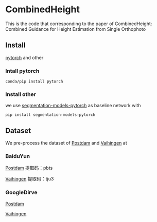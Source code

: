 # CombinedHeight
This is the code that corresponding to the paper of CombinedHeight: Combined Guidance for Height Estimation from Single Orthophoto

## Install
[pytorch](http://www.pytorch.com) and other
### Intall pytorch
```
conda/pip install pytorch
```
### Install other
we use [segmentation-models-pytorch](https://pypi.org/project/segmentation-models-pytorch/) as baseline network with 

```
pip install segmentation-models-pytorch
```

## Dataset
We pre-process the dataset of [Postdam](http://www2.isprs.org/commissions/comm3/wg4/2d-sem-label-potsdam.html) and [Vaihingen](http://www2.isprs.org/commissions/comm3/wg4/2d-sem-label-vaihingen.html) at

### BaiduYun

[Postdam](https://pan.baidu.com/s/1GcgVoPfsQIRQSzmhec0RVA) 提取码：pbts

[Vaihingen](https://pan.baidu.com/s/1JyHje8kzFSgGB5qSKEzIDQ) 提取码：tju3 

### GoogleDirve

[Postdam](https://drive.google.com/open?id=1PqWqK_0D3iNp0mGND3cpSWH0Lyv8IFFc)

[Vaihingen](https://drive.google.com/open?id=1fPILD1wL_tYEpolsZIotkhRMyHiXakqd)

